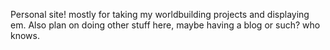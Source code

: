 Personal site! mostly for taking my worldbuilding projects and displaying em. Also plan on doing other stuff here, maybe having a blog or such? who knows.
